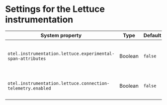 # Settings for the Lettuce instrumentation

| System property                                             | Type    | Default | Description                                         |
|-------------------------------------------------------------|---------|---------|-----------------------------------------------------|
| `otel.instrumentation.lettuce.experimental-span-attributes` | Boolean | `false` | Enable the capture of experimental span attributes. |
| `otel.instrumentation.lettuce.connection-telemetry.enabled` | Boolean | `false` | Enable the creation of Connect spans.               |
